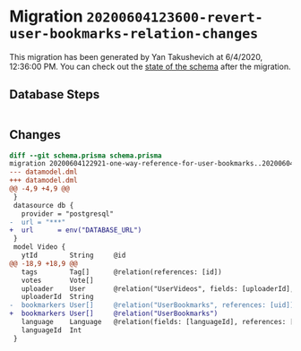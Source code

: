 # Migration `20200604123600-revert-user-bookmarks-relation-changes`

This migration has been generated by Yan Takushevich at 6/4/2020, 12:36:00 PM.
You can check out the [state of the schema](./schema.prisma) after the migration.

## Database Steps

```sql

```

## Changes

```diff
diff --git schema.prisma schema.prisma
migration 20200604122921-one-way-reference-for-user-bookmarks..20200604123600-revert-user-bookmarks-relation-changes
--- datamodel.dml
+++ datamodel.dml
@@ -4,9 +4,9 @@
 }
 datasource db {
   provider = "postgresql"
-  url = "***"
+  url      = env("DATABASE_URL")
 }
 model Video {
   ytId        String     @id
@@ -18,9 +18,9 @@
   tags        Tag[]      @relation(references: [id])
   votes       Vote[]
   uploader    User       @relation("UserVideos", fields: [uploaderId], references: [uid])
   uploaderId  String
-  bookmarkers User[]     @relation("UserBookmarks", references: [uid])
+  bookmarkers User[]     @relation("UserBookmarks")
   language    Language   @relation(fields: [languageId], references: [id])
   languageId  Int
 }
```


